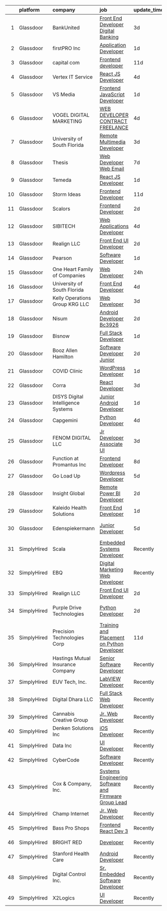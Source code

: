 

|    | platform    | company                              | job                                                                                                                                                                                                                                                                                                                                                                                                                                                                                                                                                                                                                                                                                                                                                                                                                                                                                                                                                                                                                                                                                                                                                                                                                                                                                    | update_time   | location                   |
|---:|:------------|:-------------------------------------|:---------------------------------------------------------------------------------------------------------------------------------------------------------------------------------------------------------------------------------------------------------------------------------------------------------------------------------------------------------------------------------------------------------------------------------------------------------------------------------------------------------------------------------------------------------------------------------------------------------------------------------------------------------------------------------------------------------------------------------------------------------------------------------------------------------------------------------------------------------------------------------------------------------------------------------------------------------------------------------------------------------------------------------------------------------------------------------------------------------------------------------------------------------------------------------------------------------------------------------------------------------------------------------------|:--------------|:---------------------------|
|  1 | Glassdoor   | BankUnited                           | [Front End Developer  Digital Banking ](https://www.glassdoor.com/partner/jobListing.htm?pos=124&ao=1136043&s=58&guid=000001829b1b2ecda78cdbe7daf04dfd&src=GD_JOB_AD&t=SR&vt=w&cs=1_505558ba&cb=1660459626576&jobListingId=1008065897763&jrtk=3-0-1gadhmbo0irkp801-1gadhmbodj4i4800-31b8d16d070e6c20-)                                                                                                                                                                                                                                                                                                                                                                                                                                                                                                                                                                                                                                                                                                                                                                                                                                                                                                                                                                                 | 3d            | Miami, FL                  |
|  2 | Glassdoor   | firstPRO Inc                         | [Application Developer](https://www.glassdoor.com/partner/jobListing.htm?pos=106&ao=1110586&s=58&guid=000001829b1b2ecda78cdbe7daf04dfd&src=GD_JOB_AD&t=SR&vt=w&ea=1&cs=1_254c6a85&cb=1660459626573&jobListingId=1008068622941&cpc=9908D8D4413DBB8A&jrtk=3-0-1gadhmbo0irkp801-1gadhmbodj4i4800-ab038fcbd52e1ffa--6NYlbfkN0CUiNPx3JJMftrniD84mdXKaxJ3iSjJgJAqzFniN-7X5qfIIbgtbL2t4OMTou7BWJcxZJ8Tqo9lHN1AtpPMC4lc4OfOyZgFo3TlNRYjjAK-pA6B1WmJgnAVZvdb6WS_I1oRrY6OSsdzCnjLlI31VlJCnAZTWePGqoocHj_1FRXBlimWcoAUbnWnzt66QACfPFVtf5USV26amDaBJr1-BuT2iK7IlJsHBNVDeQe0QCozuNDNfs5WoRSoB5nju21U_ACT77-4jMJxhOoldHqRYm32KvEqxCOq3x-_UtEIdviEbs0uPOaGMOLWGfKrX3QLC9Qs4DSPZazuO9kfwyYt-3WOaSX_je875BWFvEoSb9zUmP5_mztB6R3BlVABXu24Eu3aqXkcmN9XMii5o4-uylV7lx82atOCT2WWmi13PCFtBHVQ6PDcaI7hvIrYA2rKOjv-Av6Ry5UiUhZaidHaemmJuewbdf-29hnv_EQbv0uEs66wAvhQv6FKL7dhkPd30BGxSDuUO6hQHQ%3D%3D)                                                                                                                                                                                                                                                                                                                                                                                                           | 1d            | Remote                     |
|  3 | Glassdoor   | capital com                          | [Frontend developer](https://www.glassdoor.com/partner/jobListing.htm?pos=119&ao=1136043&s=58&guid=000001829b1b2ecda78cdbe7daf04dfd&src=GD_JOB_AD&t=SR&vt=w&ea=1&cs=1_2739a8ed&cb=1660459626576&jobListingId=1008047525277&jrtk=3-0-1gadhmbo0irkp801-1gadhmbodj4i4800-6fd16b09fa6eb3e8-)                                                                                                                                                                                                                                                                                                                                                                                                                                                                                                                                                                                                                                                                                                                                                                                                                                                                                                                                                                                               | 11d           | Remote                     |
|  4 | Glassdoor   | Vertex IT Service                    | [React JS Developer](https://www.glassdoor.com/partner/jobListing.htm?pos=107&ao=1136043&s=58&guid=000001829b1b2ecda78cdbe7daf04dfd&src=GD_JOB_AD&t=SR&vt=w&ea=1&cs=1_824732da&cb=1660459626573&jobListingId=1008063446673&jrtk=3-0-1gadhmbo0irkp801-1gadhmbodj4i4800-7f079874353044f8-)                                                                                                                                                                                                                                                                                                                                                                                                                                                                                                                                                                                                                                                                                                                                                                                                                                                                                                                                                                                               | 4d            | Remote                     |
|  5 | Glassdoor   | VS Media                             | [Frontend JavaScript Developer](https://www.glassdoor.com/partner/jobListing.htm?pos=112&ao=1136043&s=58&guid=000001829b1b2ecda78cdbe7daf04dfd&src=GD_JOB_AD&t=SR&vt=w&ea=1&cs=1_c055319d&cb=1660459626574&jobListingId=1008068153991&jrtk=3-0-1gadhmbo0irkp801-1gadhmbodj4i4800-b6bff1c545a1bef7-)                                                                                                                                                                                                                                                                                                                                                                                                                                                                                                                                                                                                                                                                                                                                                                                                                                                                                                                                                                                    | 1d            | Manhattan                  |
|  6 | Glassdoor   | VOGEL DIGITAL MARKETING              | [WEB DEVELOPER CONTRACT FREELANCE](https://www.glassdoor.com/partner/jobListing.htm?pos=122&ao=1136043&s=58&guid=000001829b1b2ecda78cdbe7daf04dfd&src=GD_JOB_AD&t=SR&vt=w&ea=1&cs=1_fb9e58ae&cb=1660459626576&jobListingId=1008063315069&jrtk=3-0-1gadhmbo0irkp801-1gadhmbodj4i4800-747492e8f1a85b16-)                                                                                                                                                                                                                                                                                                                                                                                                                                                                                                                                                                                                                                                                                                                                                                                                                                                                                                                                                                                 | 4d            | Remote                     |
|  7 | Glassdoor   | University of South Florida          | [Remote Multimedia Developer](https://www.glassdoor.com/partner/jobListing.htm?pos=111&ao=1136043&s=58&guid=000001829b1b2ecda78cdbe7daf04dfd&src=GD_JOB_AD&t=SR&vt=w&cs=1_4c848590&cb=1660459626573&jobListingId=1008065616491&jrtk=3-0-1gadhmbo0irkp801-1gadhmbodj4i4800-91bae8608678b292-)                                                                                                                                                                                                                                                                                                                                                                                                                                                                                                                                                                                                                                                                                                                                                                                                                                                                                                                                                                                           | 3d            | Tampa, FL                  |
|  8 | Glassdoor   | Thesis                               | [Web Developer   Web   Email](https://www.glassdoor.com/partner/jobListing.htm?pos=108&ao=1136043&s=58&guid=000001829b1b2ecda78cdbe7daf04dfd&src=GD_JOB_AD&t=SR&vt=w&ea=1&cs=1_8eb8c63b&cb=1660459626573&jobListingId=1008056788902&jrtk=3-0-1gadhmbo0irkp801-1gadhmbodj4i4800-a28da95f4bb4e8b5-)                                                                                                                                                                                                                                                                                                                                                                                                                                                                                                                                                                                                                                                                                                                                                                                                                                                                                                                                                                                      | 7d            | Portland, OR               |
|  9 | Glassdoor   | Temeda                               | [React JS Developer](https://www.glassdoor.com/partner/jobListing.htm?pos=101&ao=1110586&s=58&guid=000001829b1b2ecda78cdbe7daf04dfd&src=GD_JOB_AD&t=SR&vt=w&ea=1&cs=1_6fe72b7f&cb=1660459626572&jobListingId=1008069218805&cpc=2F9DD8B511C89582&jrtk=3-0-1gadhmbo0irkp801-1gadhmbodj4i4800-a65af1be0b1da808--6NYlbfkN0Cdyrb_-SYpjIsC7ShR4LTJruqxAexHI1Km_0W0EzpI0VJWPa6TDSsAzrF0fBJ5QeztJnRtcs1H_fi9DMW03jwxT_l23-jdubfgGSN_bct0OEp34dX2nYSrFac_iOScomuPyOv3YNwGYwHLhVxkbU5hOxFjNfA_ITcwQZjKy8v3uGkacm_byBujQA5wwO77tq9Mu9elm05_7lhQD79T6eWl4uwg4mQDDAwvK_oc4N_LBSpquiD--UvAaOnuTOipmBV3A4x1o2cHmYD59efZizxd7lmYCwbdIrIRrpn5r_C3KrrUyDxopU2TgQuldmB8YQRnkxJCHXIyphscfFP7k7S3zX1GE03iSjuyBDlE-gtWjLpdAwdVWm_d9vWaBLeEyiZlx2kdg4SOXWfZydUAvKkPkEq0_2w4TJ0tH8PhR_rTrG2yfwoIR67zkujeHgLCM4pUL7T0V-qVjfOaWpnUdImhWvXNK_96EchwVdAXnj9G_h6z9F5VAYJjhMm_eZzey4A%3D)                                                                                                                                                                                                                                                                                                                                                                                                                            | 1d            | Remote                     |
| 10 | Glassdoor   | Storm Ideas                          | [Frontend Developer](https://www.glassdoor.com/partner/jobListing.htm?pos=130&ao=1136043&s=58&guid=000001829b1b2ecda78cdbe7daf04dfd&src=GD_JOB_AD&t=SR&vt=w&cs=1_1091dddc&cb=1660459626576&jobListingId=1008047756146&jrtk=3-0-1gadhmbo0irkp801-1gadhmbodj4i4800-21a1505c4d703614-)                                                                                                                                                                                                                                                                                                                                                                                                                                                                                                                                                                                                                                                                                                                                                                                                                                                                                                                                                                                                    | 11d           | Remote                     |
| 11 | Glassdoor   | Scalors                              | [Frontend Developer](https://www.glassdoor.com/partner/jobListing.htm?pos=109&ao=1136043&s=58&guid=000001829b1b2ecda78cdbe7daf04dfd&src=GD_JOB_AD&t=SR&vt=w&cs=1_0634137f&cb=1660459626573&jobListingId=1008066810846&jrtk=3-0-1gadhmbo0irkp801-1gadhmbodj4i4800-f0df0ca5b878244a-)                                                                                                                                                                                                                                                                                                                                                                                                                                                                                                                                                                                                                                                                                                                                                                                                                                                                                                                                                                                                    | 2d            | Remote                     |
| 12 | Glassdoor   | SIBITECH                             | [Web Applications Developer](https://www.glassdoor.com/partner/jobListing.htm?pos=121&ao=1136043&s=58&guid=000001829b1b2ecda78cdbe7daf04dfd&src=GD_JOB_AD&t=SR&vt=w&ea=1&cs=1_6265c06f&cb=1660459626576&jobListingId=1008063113359&jrtk=3-0-1gadhmbo0irkp801-1gadhmbodj4i4800-8ba281d4d41e62e4-)                                                                                                                                                                                                                                                                                                                                                                                                                                                                                                                                                                                                                                                                                                                                                                                                                                                                                                                                                                                       | 4d            | Remote                     |
| 13 | Glassdoor   | Realign LLC                          | [Front End UI Developer](https://www.glassdoor.com/partner/jobListing.htm?pos=129&ao=1136043&s=58&guid=000001829b1b2ecda78cdbe7daf04dfd&src=GD_JOB_AD&t=SR&vt=w&cs=1_3a7b01cb&cb=1660459626576&jobListingId=1008067467757&jrtk=3-0-1gadhmbo0irkp801-1gadhmbodj4i4800-1af2456048ca9f95-)                                                                                                                                                                                                                                                                                                                                                                                                                                                                                                                                                                                                                                                                                                                                                                                                                                                                                                                                                                                                | 2d            | New York, NY               |
| 14 | Glassdoor   | Pearson                              | [Software Developer](https://www.glassdoor.com/partner/jobListing.htm?pos=123&ao=1136043&s=58&guid=000001829b1b2ecda78cdbe7daf04dfd&src=GD_JOB_AD&t=SR&vt=w&cs=1_ec8aa27d&cb=1660459626576&jobListingId=1008068845496&jrtk=3-0-1gadhmbo0irkp801-1gadhmbodj4i4800-fef6a343a4fca2e1-)                                                                                                                                                                                                                                                                                                                                                                                                                                                                                                                                                                                                                                                                                                                                                                                                                                                                                                                                                                                                    | 1d            | Boston, MA                 |
| 15 | Glassdoor   | One Heart Family of Companies        | [Web Developer](https://www.glassdoor.com/partner/jobListing.htm?pos=102&ao=1110586&s=58&guid=000001829b1b2ecda78cdbe7daf04dfd&src=GD_JOB_AD&t=SR&vt=w&ea=1&cs=1_6097b033&cb=1660459626572&jobListingId=1008070042012&cpc=71532419B2302243&jrtk=3-0-1gadhmbo0irkp801-1gadhmbodj4i4800-6b9958a738879331--6NYlbfkN0AtR68e5gWpPxoovZgA7Udo-dcymoK0NpHFMpIgh7LYz8Hjb2eughIqb59b51gMljcxncq2wRh4YmwoTJdkcUlj0-zYaH3F7Yn6Gt6qFHpg5pQPKiyhtX2pZ4ebxOgp5HonroO9aGb7lOT7ANmHlO4KRiP4f5oeXwufBnezkukHrVQskT8qf4BGxhV5qCa7rxvcAxUSZMKoBjtut2C1KVqHLjvYyySnIiB9J7wkJnJseEHJJJ3jldPVxkes-BTXtyH3ackxPmTt-JdDC5g8Shvn23dk7QROITZagbKBfvveT6CqnIPxvajb6WrsCfBc1Yu2s_eZaipQq_U_NdVpoNq0YF5HJ7zbPBIhpu7hz0DaVDSFcY_UwEg8dsS3SV3P-H3e81kECnuQtk6dCOsy5A8Z-nnl0SQunmsf0ADIM59unO_j9QpJJjYbd4ui9e7WRHzPYi_L-nqHIG_yeS8zuO3SLqa7rmpltA1Em014Xblv0FAJ6zVQ0ko6MjiACRUi-q5ln8qr_6EqGw%3D%3D)                                                                                                                                                                                                                                                                                                                                                                                                                   | 24h           | Sparta, TN                 |
| 16 | Glassdoor   | University of South Florida          | [Front End Developer](https://www.glassdoor.com/partner/jobListing.htm?pos=125&ao=1136043&s=58&guid=000001829b1b2ecda78cdbe7daf04dfd&src=GD_JOB_AD&t=SR&vt=w&cs=1_0df477fd&cb=1660459626576&jobListingId=1008063345875&jrtk=3-0-1gadhmbo0irkp801-1gadhmbodj4i4800-2b718e351fc30852-)                                                                                                                                                                                                                                                                                                                                                                                                                                                                                                                                                                                                                                                                                                                                                                                                                                                                                                                                                                                                   | 4d            | Tampa, FL                  |
| 17 | Glassdoor   | Kelly Operations Group   KRG  LLC    | [Web Developer](https://www.glassdoor.com/partner/jobListing.htm?pos=103&ao=1110586&s=58&guid=000001829b1b2ecda78cdbe7daf04dfd&src=GD_JOB_AD&t=SR&vt=w&ea=1&cs=1_4d418699&cb=1660459626572&jobListingId=1008065374944&cpc=F4EED0218A761C36&jrtk=3-0-1gadhmbo0irkp801-1gadhmbodj4i4800-2e1772cef1cde620--6NYlbfkN0DZUOob1RxKFFM5XqCN8NwNjD6ibhx9GA-hBUghBZDjd5yfb5K2YTPeExcSCLQVmZ3vYydiNq7LQCmRNZvhNuvLXYS1NhAkJpJBPl9OtzR5NYOv1I8x_ZWo7O2N5ySki6BnLRO47fc_DJefyTyST1YMZyByGft4wLI6X89fmw90tRoXd8gGUfrXuLImPOjWeqjJMfjiNmSveBPE_ZEiAe_s3dzwokAdHhPnBNAzMrsO3PTuyIxBagAzydYlZMO7K--fdbCAwjxtWujZHID7ToAs1vDT0Mphqv6SxvGcNVdRv4Z1QyYnPUSnqvmRwggA-TzMEXReMFkuB2VSPSiJQnVW016LtKTtJsvn_BR0DwcycSGRB_ExEaOEvuGfY-nCCdxIgawESwaEkS3i1PB1gGE_5OHzEUWLWvuSgc4yPXsbsQQcyy36NaMrtUvSyqNanpSGDThfms1wz0Bu4sRiYh3KN4A52DInEO7X0AmLbQfLEgfIY3EcwEXfPKt58vtOTJTTdbKEST269Olq8S0dGmK9C1xdMPCXu0BNSlNrYWyWAhc0aPzuQRCoo_Xy00rks2NlhNiSnkbVPVbFIU5mhhzIdXoiq60xi523Mh1xtRZDr_UtqYBl7-QMFEyvcmk59Peh3phI6PRXIRcPPQ2wc9pfN2M4UzUxc32rIYGKgCo9z7YAyh8auVnIVL_o8D7xxjw3vwpdqrLaOIYn9QvnXxKnP9jlNtEHuqDa4WEj6LerPKmXt2R7QO1HTePkpoaewkO0yvilJVFFIRgCLo_cuH4iiqVoKTl9bsaOowwqg_Wm29Ma6IPEknO2pFYJuiSUHyx7QpalA3cN0WbBpEM6d5DL9IWVCxsIGvc51Md74NpyetFozFPBfHEkz7dnXFINWZojykOoUFvzM_NMj89kQP2DLbBsZwPn0Ho%3D) | 3d            | Del Mar, CA                |
| 18 | Glassdoor   | Nisum                                | [Android Developer Bc3926](https://www.glassdoor.com/partner/jobListing.htm?pos=113&ao=1136043&s=58&guid=000001829b1b2ecda78cdbe7daf04dfd&src=GD_JOB_AD&t=SR&vt=w&cs=1_87a991d6&cb=1660459626574&jobListingId=1008067373000&jrtk=3-0-1gadhmbo0irkp801-1gadhmbodj4i4800-663632d30e29368c-)                                                                                                                                                                                                                                                                                                                                                                                                                                                                                                                                                                                                                                                                                                                                                                                                                                                                                                                                                                                              | 2d            | Remote                     |
| 19 | Glassdoor   | Bisnow                               | [Full Stack Developer](https://www.glassdoor.com/partner/jobListing.htm?pos=118&ao=1136043&s=58&guid=000001829b1b2ecda78cdbe7daf04dfd&src=GD_JOB_AD&t=SR&vt=w&cs=1_656cca66&cb=1660459626576&jobListingId=1008069051381&jrtk=3-0-1gadhmbo0irkp801-1gadhmbodj4i4800-55fd53ebffe8f803-)                                                                                                                                                                                                                                                                                                                                                                                                                                                                                                                                                                                                                                                                                                                                                                                                                                                                                                                                                                                                  | 1d            | Remote                     |
| 20 | Glassdoor   | Booz Allen Hamilton                  | [Software Developer  Junior](https://www.glassdoor.com/partner/jobListing.htm?pos=120&ao=1136043&s=58&guid=000001829b1b2ecda78cdbe7daf04dfd&src=GD_JOB_AD&t=SR&vt=w&cs=1_52167083&cb=1660459626576&jobListingId=1008067258291&jrtk=3-0-1gadhmbo0irkp801-1gadhmbodj4i4800-ea0f298e4f55c69e-)                                                                                                                                                                                                                                                                                                                                                                                                                                                                                                                                                                                                                                                                                                                                                                                                                                                                                                                                                                                            | 2d            | McLean, VA                 |
| 21 | Glassdoor   | COVID Clinic                         | [WordPress Developer](https://www.glassdoor.com/partner/jobListing.htm?pos=110&ao=1136043&s=58&guid=000001829b1b2ecda78cdbe7daf04dfd&src=GD_JOB_AD&t=SR&vt=w&ea=1&cs=1_8ddf22cb&cb=1660459626573&jobListingId=1008069013879&jrtk=3-0-1gadhmbo0irkp801-1gadhmbodj4i4800-36a265d245584e4b-)                                                                                                                                                                                                                                                                                                                                                                                                                                                                                                                                                                                                                                                                                                                                                                                                                                                                                                                                                                                              | 1d            | Remote                     |
| 22 | Glassdoor   | Corra                                | [React Developer](https://www.glassdoor.com/partner/jobListing.htm?pos=127&ao=1136043&s=58&guid=000001829b1b2ecda78cdbe7daf04dfd&src=GD_JOB_AD&t=SR&vt=w&ea=1&cs=1_6ced3793&cb=1660459626576&jobListingId=1008065855336&jrtk=3-0-1gadhmbo0irkp801-1gadhmbodj4i4800-b1e501eaaaa8d367-)                                                                                                                                                                                                                                                                                                                                                                                                                                                                                                                                                                                                                                                                                                                                                                                                                                                                                                                                                                                                  | 3d            | Remote                     |
| 23 | Glassdoor   | DISYS   Digital Intelligence Systems | [Junior Android Developer](https://www.glassdoor.com/partner/jobListing.htm?pos=105&ao=1110586&s=58&guid=000001829b1b2ecda78cdbe7daf04dfd&src=GD_JOB_AD&t=SR&vt=w&ea=1&cs=1_adb55ce9&cb=1660459626572&jobListingId=1008068546852&cpc=AC285F3A3ECA6BB0&jrtk=3-0-1gadhmbo0irkp801-1gadhmbodj4i4800-4f677e82e9ae5cf4--6NYlbfkN0BTYkY06FZEdAAtNWO-eDAfNklmfZymsMF6eFRONl7rAMN5x_2sHrqXfWPo9rHDxSMGl2S8A46sFQa1SCuiZh2PV-SLklOuB5f8-jXqYk3lbZG9SdYlfjuNNZnf9xJfv1ZgU8ILKN-UJufnKRpn2sDnvO037kivulUxXYGYY6767Gn1xwpu-fojOFHqfo7XcSAR8g1TEPTKNdsGf22WSIU0RKvwZZwteSiUfVR9qXtukt7x4wai2kWRCw8CV6pU6fYcO8_JvCkW5fuLynbslAhfYNZHl3jZHy63RTwRuNrWjLEtWxCZ7JFwcwuSUZvZe9h8HIyq-i2TkbAtRhU3YPzfFiR9wpcCyqTbL0XbbYMf7u3CrdQMDAOat9KFOMp-VdecUpkgANZzP7zMyourGRqBoiDAe1O_loTCKMl2CWTUms-UTi6N3G0ZPRo9iTEVtymvpRgquETQFfG8JMz7HcL85eLD1WV33Rd7dSE5y4nvfBUL7XOtSjjLmrgYZezryU2xDNdne0fIPw%3D%3D)                                                                                                                                                                                                                                                                                                                                                                                                        | 1d            | Remote                     |
| 24 | Glassdoor   | Capgemini                            | [Python Developer](https://www.glassdoor.com/partner/jobListing.htm?pos=126&ao=1136043&s=58&guid=000001829b1b2ecda78cdbe7daf04dfd&src=GD_JOB_AD&t=SR&vt=w&cs=1_83159557&cb=1660459626576&jobListingId=1008063164701&jrtk=3-0-1gadhmbo0irkp801-1gadhmbodj4i4800-01989cec06ecec16-)                                                                                                                                                                                                                                                                                                                                                                                                                                                                                                                                                                                                                                                                                                                                                                                                                                                                                                                                                                                                      | 4d            | Waukesha, WI               |
| 25 | Glassdoor   | FENOM DIGITAL  LLC                   | [Jr  Developer  Associate UI](https://www.glassdoor.com/partner/jobListing.htm?pos=114&ao=1136043&s=58&guid=000001829b1b2ecda78cdbe7daf04dfd&src=GD_JOB_AD&t=SR&vt=w&ea=1&cs=1_4ca93d87&cb=1660459626574&jobListingId=1008065352848&jrtk=3-0-1gadhmbo0irkp801-1gadhmbodj4i4800-e5e35ac3341d727e-)                                                                                                                                                                                                                                                                                                                                                                                                                                                                                                                                                                                                                                                                                                                                                                                                                                                                                                                                                                                      | 3d            | Trenton, NJ                |
| 26 | Glassdoor   | Function at Promantus Inc            | [Frontend Developer](https://www.glassdoor.com/partner/jobListing.htm?pos=115&ao=1136043&s=58&guid=000001829b1b2ecda78cdbe7daf04dfd&src=GD_JOB_AD&t=SR&vt=w&ea=1&cs=1_9849995c&cb=1660459626575&jobListingId=1008055459244&jrtk=3-0-1gadhmbo0irkp801-1gadhmbodj4i4800-8269207718497c75-)                                                                                                                                                                                                                                                                                                                                                                                                                                                                                                                                                                                                                                                                                                                                                                                                                                                                                                                                                                                               | 8d            | Remote                     |
| 27 | Glassdoor   | Go Load Up                           | [Wordpress Developer](https://www.glassdoor.com/partner/jobListing.htm?pos=116&ao=1136043&s=58&guid=000001829b1b2ecda78cdbe7daf04dfd&src=GD_JOB_AD&t=SR&vt=w&ea=1&cs=1_3b6cf431&cb=1660459626575&jobListingId=1008059962390&jrtk=3-0-1gadhmbo0irkp801-1gadhmbodj4i4800-7b2caa0f058cb6d5-)                                                                                                                                                                                                                                                                                                                                                                                                                                                                                                                                                                                                                                                                                                                                                                                                                                                                                                                                                                                              | 5d            | Remote                     |
| 28 | Glassdoor   | Insight Global                       | [Remote Power BI Developer](https://www.glassdoor.com/partner/jobListing.htm?pos=104&ao=1110586&s=58&guid=000001829b1b2ecda78cdbe7daf04dfd&src=GD_JOB_AD&t=SR&vt=w&cs=1_425e3c31&cb=1660459626572&jobListingId=1008067125982&cpc=AC285F3A3ECA6BB0&jrtk=3-0-1gadhmbo0irkp801-1gadhmbodj4i4800-41d445bedacd5720--6NYlbfkN0BKkHZu3wF05EeDimN_p6sYpKCMArvwa95YdH7UpkaBCqc7l59Erwqcixt931O1fe8Plztv-vi9oJjti5kbpiFikVW_KBoFpcd6Ihl3rUqxOdODe8H0SemV-1Rm2LR5UloDozXkFL3hXxDYGTp59xz_u9Cu0Y_H63ogXShRPWOGVX2TVrlSGGKwOkqafIo_8i3W5daxjV4dvdQ1nOToMsGgHSNYbzfhO7RS_pofVI85ezmTUNkxF7xoO1JGdVXy_di8XzbKzZogSIUAfHIoPLZl9Zgza0BzwjvxMB-zBx0xT18otfQjl3LFy-OBMBd7U4K3E9KjYniAFceUlyVkbAu90zca0TPL_OqUq0jw2UycELJ6x6yrnj2EyNxnBkfYMrDJAuWuujaM1EUp9q6qWSdjHNkJgakJ5U5kkhKvAWtqRqCH5LWSsyX5NoAcOLarr7vyhAXVxqZBujuL5bFiMqNm7fM8dlWkMadSnbp-ozcEgA%3D%3D)                                                                                                                                                                                                                                                                                                                                                                                                                                            | 2d            | East Hartford, CT          |
| 29 | Glassdoor   | Kaleido Health Solutions             | [Front End Developer](https://www.glassdoor.com/partner/jobListing.htm?pos=117&ao=1136043&s=58&guid=000001829b1b2ecda78cdbe7daf04dfd&src=GD_JOB_AD&t=SR&vt=w&ea=1&cs=1_acd3802b&cb=1660459626575&jobListingId=1008068604065&jrtk=3-0-1gadhmbo0irkp801-1gadhmbodj4i4800-f1433a653dbccc31-)                                                                                                                                                                                                                                                                                                                                                                                                                                                                                                                                                                                                                                                                                                                                                                                                                                                                                                                                                                                              | 1d            | Remote                     |
| 30 | Glassdoor   | Edenspiekermann                      | [Junior Developer](https://www.glassdoor.com/partner/jobListing.htm?pos=128&ao=1136043&s=58&guid=000001829b1b2ecda78cdbe7daf04dfd&src=GD_JOB_AD&t=SR&vt=w&ea=1&cs=1_13133f5b&cb=1660459626576&jobListingId=1008060778427&jrtk=3-0-1gadhmbo0irkp801-1gadhmbodj4i4800-55584cbe2fcda9f5-)                                                                                                                                                                                                                                                                                                                                                                                                                                                                                                                                                                                                                                                                                                                                                                                                                                                                                                                                                                                                 | 5d            | San Francisco, CA          |
| 31 | SimplyHired | Scala                                | [Embedded Systems Developer](https://www.simplyhired.com/job/j1rrp5DlxastISsPe6YnWDJPOpGT9FTTNhHY0T-oia5nDBIyzLmFTA?q=digital+developer)                                                                                                                                                                                                                                                                                                                                                                                                                                                                                                                                                                                                                                                                                                                                                                                                                                                                                                                                                                                                                                                                                                                                               | Recently      | Malvern, PA                |
| 32 | SimplyHired | EBQ                                  | [Digital Marketing Web Developer](https://www.simplyhired.com/job/HMF01aLODyVcniLYuhi5IYJJlMO5U-cCVdLFkthBh1qmTiyAZrP1lA?q=digital+developer)                                                                                                                                                                                                                                                                                                                                                                                                                                                                                                                                                                                                                                                                                                                                                                                                                                                                                                                                                                                                                                                                                                                                          | Recently      | Remote +1 location         |
| 33 | SimplyHired | Realign LLC                          | [Front End UI Developer](https://www.simplyhired.com/job/AYp5liJ3Wl0lGHl3QFepD4WZIG2jnQDjreQfQPk3B2kv7eMk8dyZYA?q=digital+developer)                                                                                                                                                                                                                                                                                                                                                                                                                                                                                                                                                                                                                                                                                                                                                                                                                                                                                                                                                                                                                                                                                                                                                   | 2d            | New York, NY               |
| 34 | SimplyHired | Purple Drive Technologies            | [Python Developer](https://www.simplyhired.com/job/u7ELc3IPDr5SPe3d2LLh6Qhoeb1DFZUKibjaAA_1oGNq2nY-HXjUjQ?q=digital+developer)                                                                                                                                                                                                                                                                                                                                                                                                                                                                                                                                                                                                                                                                                                                                                                                                                                                                                                                                                                                                                                                                                                                                                         | 2d            | Charlotte, NC +3 locations |
| 35 | SimplyHired | Precision Technologies Corp          | [Training and Placement on Python Developer](https://www.simplyhired.com/job/oN6rG5NMbHKXssFpMS2mH7N_qUt5raVU7qrBNjXk6hHW1G83aDaXhA?q=digital+developer)                                                                                                                                                                                                                                                                                                                                                                                                                                                                                                                                                                                                                                                                                                                                                                                                                                                                                                                                                                                                                                                                                                                               | 11d           | Remote                     |
| 36 | SimplyHired | Hastings Mutual Insurance Company    | [Senior Software Developer](https://www.simplyhired.com/job/EOjswk2zvyT-HJhb1QVJjGyd-hA2rNw3afxxffrCzX4hndkQNg7wng?q=digital+developer)                                                                                                                                                                                                                                                                                                                                                                                                                                                                                                                                                                                                                                                                                                                                                                                                                                                                                                                                                                                                                                                                                                                                                | Recently      | Hastings, MI               |
| 37 | SimplyHired | EUV Tech, Inc.                       | [LabVIEW Developer](https://www.simplyhired.com/job/C4awnILimgOnxyb1YxrLN9v6_u63AWsRf7vw1W79JnyuYl03_0KLuQ?q=digital+developer)                                                                                                                                                                                                                                                                                                                                                                                                                                                                                                                                                                                                                                                                                                                                                                                                                                                                                                                                                                                                                                                                                                                                                        | Recently      | Martinez, CA               |
| 38 | SimplyHired | Digital Dhara LLC                    | [Full Stack Web Developer](https://www.simplyhired.com/job/fQqwxUun4yWVai4bO2BDFuIibN91J7zH1NkDjq_3AFJqSjmn9rETdg?q=digital+developer)                                                                                                                                                                                                                                                                                                                                                                                                                                                                                                                                                                                                                                                                                                                                                                                                                                                                                                                                                                                                                                                                                                                                                 | Recently      | Remote                     |
| 39 | SimplyHired | Cannabis Creative Group              | [Jr. Web Developer](https://www.simplyhired.com/job/b32pdEvN0vWOoBpLps13HZJSm9FlS7KmKbwkSyrIp9h5QDI8OJh12A?q=digital+developer)                                                                                                                                                                                                                                                                                                                                                                                                                                                                                                                                                                                                                                                                                                                                                                                                                                                                                                                                                                                                                                                                                                                                                        | Recently      | Remote                     |
| 40 | SimplyHired | Denken Solutions Inc                 | [iOS Developer](https://www.simplyhired.com/job/K98RLO5PKOZSq_fnSdGIvb97RQggLCgGcNlXePWk2Q-FJKkaqMZJ4Q?q=digital+developer)                                                                                                                                                                                                                                                                                                                                                                                                                                                                                                                                                                                                                                                                                                                                                                                                                                                                                                                                                                                                                                                                                                                                                            | Recently      | Remote                     |
| 41 | SimplyHired | Data Inc                             | [UI Developer](https://www.simplyhired.com/job/XmOXC4aD6-idX8pwzI4oB64IbNufYLzXCAYekMG_pTzLl12Cq7WYmQ?q=digital+developer)                                                                                                                                                                                                                                                                                                                                                                                                                                                                                                                                                                                                                                                                                                                                                                                                                                                                                                                                                                                                                                                                                                                                                             | Recently      | New York, NY               |
| 42 | SimplyHired | CyberCode                            | [Software Developer](https://www.simplyhired.com/job/WqAPoqVaST2uGQHhJLhJxjH7qtXG-R0GVGrj8oY4QkhJQDscg_oWFA?q=digital+developer)                                                                                                                                                                                                                                                                                                                                                                                                                                                                                                                                                                                                                                                                                                                                                                                                                                                                                                                                                                                                                                                                                                                                                       | Recently      | Remote                     |
| 43 | SimplyHired | Cox & Company, Inc.                  | [Systems Engineering Software and Firmware Group Lead](https://www.simplyhired.com/job/5nezmZFhm7aR7CAFTjsgwE2X0m7Xxz64P-x8CXhwGNhIaqvMRfU0oA?q=digital+developer)                                                                                                                                                                                                                                                                                                                                                                                                                                                                                                                                                                                                                                                                                                                                                                                                                                                                                                                                                                                                                                                                                                                     | Recently      | Plainview, NY              |
| 44 | SimplyHired | Champ Internet                       | [Jr. Web Developer](https://www.simplyhired.com/job/r0BtENl-pqywsXiEKcZp-CeqX5nUwNrb7PM6mqDUeAHybikjqFd1xQ?q=digital+developer)                                                                                                                                                                                                                                                                                                                                                                                                                                                                                                                                                                                                                                                                                                                                                                                                                                                                                                                                                                                                                                                                                                                                                        | Recently      | Remote                     |
| 45 | SimplyHired | Bass Pro Shops                       | [Frontend React Dev 3](https://www.simplyhired.com/job/9oPN7EkRtgjzQIOSbhx0DsvOjLVHIN02OkXmtC-oDX8yRnLKQucM2w?q=digital+developer)                                                                                                                                                                                                                                                                                                                                                                                                                                                                                                                                                                                                                                                                                                                                                                                                                                                                                                                                                                                                                                                                                                                                                     | Recently      | Springfield, MO            |
| 46 | SimplyHired | BRIGHT RED                           | [Developer](https://www.simplyhired.com/job/hdeVbZr5kzVLNPIDMQHeMAx381gz2yVR9yWmTs0ZpN40vvNSpocRdA?q=digital+developer)                                                                                                                                                                                                                                                                                                                                                                                                                                                                                                                                                                                                                                                                                                                                                                                                                                                                                                                                                                                                                                                                                                                                                                | Recently      | Tallahassee, FL            |
| 47 | SimplyHired | Stanford Health Care                 | [Android Developer](https://www.simplyhired.com/job/bixntMy0ujDioU4BjtZEEvVL_r_XDW95SQ5woSmxcbcU1YTvBsekZQ?q=digital+developer)                                                                                                                                                                                                                                                                                                                                                                                                                                                                                                                                                                                                                                                                                                                                                                                                                                                                                                                                                                                                                                                                                                                                                        | Recently      | Palo Alto, CA              |
| 48 | SimplyHired | Digital Control Inc.                 | [Sr. Embedded Software Developer](https://www.simplyhired.com/job/PboyWzsAqElCiwpTQIQUz4_atthVnWvZnpuytS7xdHrqWLCo0i1SKw?q=digital+developer)                                                                                                                                                                                                                                                                                                                                                                                                                                                                                                                                                                                                                                                                                                                                                                                                                                                                                                                                                                                                                                                                                                                                          | Recently      | Kent, WA                   |
| 49 | SimplyHired | X2Logics                             | [UI Developer](https://www.simplyhired.com/job/K7e7k8DCr3xU0Za6gglqUSb8upBvvxxXPj9or0Do1zCdHLu7dosWWA?q=digital+developer)                                                                                                                                                                                                                                                                                                                                                                                                                                                                                                                                                                                                                                                                                                                                                                                                                                                                                                                                                                                                                                                                                                                                                             | Recently      | Remote                     |